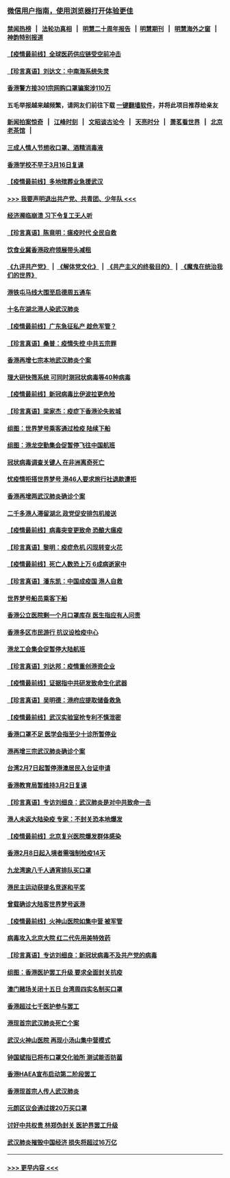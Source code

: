 ### [微信用户指南，使用浏览器打开体验更佳](https://github.com/gfw-breaker/banned-news1/blob/master/indexes/wechat-guide.md?t=0)
#### [禁闻热榜](热点新闻.md?t=0)  &nbsp;&nbsp;|&nbsp;&nbsp; [法轮功真相](https://github.com/gfw-breaker/truth/blob/master/README.md?t=0) &nbsp;&nbsp;|&nbsp;&nbsp; [明慧二十周年报告](https://github.com/gfw-breaker/mh-reports/blob/master/README.md?t=0) &nbsp;&nbsp;|&nbsp;&nbsp;[明慧期刊](https://github.com/gfw-breaker/mh-qikan) &nbsp;&nbsp;|&nbsp;&nbsp; [明慧海外之窗](https://github.com/gfw-breaker/mh-news/blob/master/README.md?t=0) &nbsp;&nbsp;|&nbsp;&nbsp; [神韵特别报道](https://github.com/gfw-breaker/mh-news/blob/master/shenyun.md?t=0)
#### [【疫情最前线】全球医药供应链受空前冲击](../pages/nsc415/n11869614.md?t=02162122) 
#### [【珍言真语】刘达文：中南海系统失灵](../pages/nsc415/n11869465.md?t=02162122) 
#### [香港警方接301宗网购口罩骗案涉110万](../pages/nsc415/n11867572.md?t=02162122) 
#### 五毛举报越来越频繁，请网友们前往下载 [一键翻墙软件](https://github.com/gfw-breaker/ssr-accounts)，并将此项目推荐给亲友
#### [新闻拍案惊奇](https://github.com/gfw-breaker/banned-news1/blob/master/pages/link4.md) &nbsp;&nbsp;|&nbsp;&nbsp; [江峰时刻](https://github.com/gfw-breaker/banned-news1/blob/master/pages/link4.md) &nbsp;&nbsp;|&nbsp;&nbsp; [文昭谈古论今](https://github.com/gfw-breaker/banned-news1/blob/master/pages/link4.md) &nbsp;&nbsp;|&nbsp;&nbsp; [天亮时分](https://github.com/gfw-breaker/banned-news1/blob/master/pages/link4.md) &nbsp;&nbsp;|&nbsp;&nbsp; [萧茗看世界](https://github.com/gfw-breaker/banned-news1/blob/master/pages/link4.md) &nbsp;&nbsp;|&nbsp;&nbsp; [北京老茶馆](https://github.com/gfw-breaker/banned-news1/blob/master/pages/link4.md) &nbsp;&nbsp;|&nbsp;&nbsp; 
#### [三成人情人节想收口罩、酒精消毒液](../pages/nsc415/n11867523.md?t=02162122) 
#### [香港学校不早于3月16日复课](../pages/nsc415/n11867498.md?t=02162122) 
#### [【疫情最前线】多地殡葬业急援武汉](../pages/nsc415/n11866914.md?t=02162122) 
#### [>>> 我要声明退出共产党、共青团、少年队 <<<](https://github.com/begood0513/goodnews/blob/master/quit/letter.md) 
#### [经济濒临崩溃 习下令复工无人听](../pages/nsc415/n11867269.md?t=02162122) 
#### [【珍言真语】陈竟明：瘟疫时代 全民自救](../pages/nsc415/n11866765.md?t=02162122) 
#### [饮食业冀香港政府领展带头减租](../pages/nsc415/n11864876.md?t=02162122) 
#### [《九评共产党》](https://github.com/begood0513/9ping.md/blob/master/README.md) &nbsp;|&nbsp; [《解体党文化》](../../../../jtdwh.md/blob/master/README.md)  &nbsp;|&nbsp; [《共产主义的终极目的》](../../../../gczydzjmd.md/blob/master/README.md) &nbsp;|&nbsp; [《魔鬼在统治我们的世界》](../../../../mgztzwmdsj.md/blob/master/README.md) 
#### [港铁屯马线大围至启德周五通车](../pages/nsc415/n11864842.md?t=02162122) 
#### [十名在湖北港人染武汉肺炎](../pages/nsc415/n11864807.md?t=02162122) 
#### [【疫情最前线】广东急征私产 趁危军管？](../pages/nsc415/n11864205.md?t=02162122) 
#### [【珍言真语】桑普：疫情失控 中共五宗罪](../pages/nsc415/n11864157.md?t=02162122) 
#### [香港再增七宗本地武汉肺炎个案](../pages/nsc415/n11862405.md?t=02162122) 
#### [理大研快筛系统 可同时测冠状病毒等40种病毒](../pages/nsc415/n11862376.md?t=02162122) 
#### [【疫情最前线】新冠病毒比伊波拉更危险](../pages/nsc415/n11862199.md?t=02162122) 
#### [【珍言真语】梁家杰：疫症下香港沦失败城](../pages/nsc415/n11861588.md?t=02162122) 
#### [组图：世界梦号乘客通过检疫 陆续下船](../pages/nsc415/n11858302.md?t=02162122) 
#### [组图：港龙空勤集会促暂停飞往中国航班](../pages/nsc415/n11858190.md?t=02162122) 
#### [冠状病毒调查关键人 在非洲离奇死亡](../pages/nsc415/n11859798.md?t=02162122) 
#### [忧疫情拒搭世界梦号 港46人要求旅行社退款遭拒](../pages/nsc415/n11859849.md?t=02162122) 
#### [香港再增两武汉肺炎确诊个案](../pages/nsc415/n11859833.md?t=02162122) 
#### [二千多港人滞留湖北 政党促安排包机接送](../pages/nsc415/n11859831.md?t=02162122) 
#### [【疫情最前线】病毒突变更致命 恐酿大瘟疫](../pages/nsc415/n11859604.md?t=02162122) 
#### [【珍言真语】黎明：疫症危机 闪现转变火花](../pages/nsc415/n11859199.md?t=02162122) 
#### [【疫情最前线】死亡人数恐上万 6成病逝家中](../pages/nsc415/n11856687.md?t=02162122) 
#### [【珍言真语】潘东凯：中国成疫国 港人自救](../pages/nsc415/n11856962.md?t=02162122) 
#### [世界梦号船员乘客下船](../pages/nsc415/n11856883.md?t=02162122) 
#### [香港公立医院剩一个月口罩库存 医生指应有人问责](../pages/nsc415/n11856875.md?t=02162122) 
#### [香港多区市民游行 抗议设检疫中心](../pages/nsc415/n11856866.md?t=02162122) 
#### [港龙工会集会促暂停大陆航班](../pages/nsc415/n11856840.md?t=02162122) 
#### [【珍言真语】刘达邦：疫情重创港资企业](../pages/nsc415/n11854274.md?t=02162122) 
#### [【疫情最前线】证据指中共研发致命生化武器](../pages/nsc415/n11853087.md?t=02162122) 
#### [【珍言真语】吴明德：港府应提取储备救急](../pages/nsc415/n11852734.md?t=02162122) 
#### [【疫情最前线】武汉实验室抢专利不慎泄密](../pages/nsc415/n11850310.md?t=02162122) 
#### [香港口罩不足 医学会指至少十诊所暂停业](../pages/nsc415/n11850301.md?t=02162122) 
#### [港再增三宗武汉肺炎确诊个案](../pages/nsc415/n11850328.md?t=02162122) 
#### [台湾2月7日起暂停港澳居民入台证申请](../pages/nsc415/n11850304.md?t=02162122) 
#### [香港教育局暂维持3月2日复课](../pages/nsc415/n11850260.md?t=02162122) 
#### [【珍言真语】专访刘细良：武汉肺炎是对中共致命一击](../pages/nsc415/n11849934.md?t=02162122) 
#### [港人未返大陆染疫 专家：不封关恐本地爆发](../pages/nsc415/n11848021.md?t=02162122) 
#### [【疫情最前线】北京复兴医院爆发群体感染](../pages/nsc415/n11847626.md?t=02162122) 
#### [香港2月8日起入境者需强制检疫14天](../pages/nsc415/n11847658.md?t=02162122) 
#### [九龙湾逾八千人通宵排队买口罩](../pages/nsc415/n11847647.md?t=02162122) 
#### [港民主运动获提名竞逐和平奖](../pages/nsc415/n11847633.md?t=02162122) 
#### [曾载确诊大陆客世界梦号返港](../pages/nsc415/n11847608.md?t=02162122) 
#### [【疫情最前线】火神山医院如集中营 被军管](../pages/nsc415/n11847524.md?t=02162122) 
#### [病毒攻入北京大院 红二代先用美特效药](../pages/nsc415/n11847427.md?t=02162122) 
#### [【珍言真语】专访刘细良：新冠状病毒不及共产党的病毒](../pages/nsc415/n11847164.md?t=02162122) 
#### [组图：香港医护罢工升级 要求全面封关抗疫](../pages/nsc415/n11844107.md?t=02162122) 
#### [澳门赌场关闭十五日 台湾周四实名制买口罩](../pages/nsc415/n11845083.md?t=02162122) 
#### [香港超过七千医护参与罢工](../pages/nsc415/n11845051.md?t=02162122) 
#### [港现首宗武汉肺炎死亡个案](../pages/nsc415/n11844998.md?t=02162122) 
#### [武汉火神山医院 再现小汤山集中营模式](../pages/nsc415/n11844763.md?t=02162122) 
#### [钟国斌指已将布口罩交化验所 测试能否防菌](../pages/nsc415/n11842783.md?t=02162122) 
#### [香港HAEA宣布启动第二阶段罢工](../pages/nsc415/n11842723.md?t=02162122) 
#### [香港现首宗人传人武汉肺炎](../pages/nsc415/n11842766.md?t=02162122) 
#### [元朗区议会通过拨20万买口罩](../pages/nsc415/n11842754.md?t=02162122) 
#### [讨好中共权贵 林郑伪封关 医护界罢工升级](../pages/nsc415/n11842359.md?t=02162122) 
#### [武汉肺炎摧毁中国经济 损失将超过16万亿](../pages/nsc415/n11839723.md?t=02162122) 

----
#### [ >>> 更早内容 <<< ](../indexes/nsc415-earlier.md)
